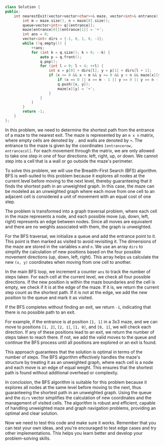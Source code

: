 ```cpp 
class Solution {
public:
    int nearestExit(vector<vector<char>>& maze, vector<int>& entrance) {
        int m = maze.size(), n = maze[0].size();
        queue<vector<int>> q{{entrance}};
        maze[entrance[0]][entrance[1]] = '+';
        int ans = 0;
        vector<int> dirs = {-1, 0, 1, 0, -1};
        while (!q.empty()) {
            ++ans;
            for (int k = q.size(); k > 0; --k) {
                auto p = q.front();
                q.pop();
                for (int l = 0; l < 4; ++l) {
                    int x = p[0] + dirs[l], y = p[1] + dirs[l + 1];
                    if (x >= 0 && x < m && y >= 0 && y < n && maze[x][y] == '.') {
                        if (x == 0 || x == m - 1 || y == 0 || y == n - 1) return ans;
                        q.push({x, y});
                        maze[x][y] = '+';
                    }
                }
            }
        }
        return -1;
    }
};
```

In this problem, we need to determine the shortest path from the entrance of a maze to the nearest exit. The maze is represented by an `m x n` matrix, where empty cells are denoted by `.` and walls are denoted by `+`. The entrance to the maze is given by the coordinates `[entrancerow, entrancecol]`. For each movement through the matrix, we are only allowed to take one step in one of four directions: left, right, up, or down. We cannot step into a cell that is a wall or go outside the maze's perimeter.

To solve this problem, we will use the Breadth-First Search (BFS) algorithm. BFS is well-suited to this problem because it explores all nodes at the current level before moving to the next level, thereby guaranteeing that it finds the shortest path in an unweighted graph. In this case, the maze can be modeled as an unweighted graph where each move from one cell to an adjacent cell is considered a unit of movement with an equal cost of one step.

The problem is transformed into a graph traversal problem, where each cell in the maze represents a node, and each possible move (up, down, left, right) represents an edge between nodes. Since all moves are equivalent and there are no weights associated with them, the graph is unweighted.

For the BFS traversal, we initialize a queue and add the entrance point to it. This point is then marked as visited to avoid revisiting it. The dimensions of the maze are stored in the variables `m` and `n`. We use an array `dirs` to simplify the calculation of new positions based on the four possible movement directions (up, down, left, right). This array helps us calculate the new `(x, y)` coordinates when moving from one cell to another.

In the main BFS loop, we increment a counter `ans` to track the number of steps taken. For each cell at the current level, we check all four possible directions. If the new position is within the maze boundaries and the cell is empty, we check if it is at the edge of the maze. If it is, we return the current step count as the shortest path. If it is not at the edge, we add the new position to the queue and mark it as visited.

If the BFS completes without finding an exit, we return `-1`, indicating that there is no possible path to an exit.

For example, if the entrance is at position `[1, 1]` in a 3x3 maze, and we can move to positions `[1, 2]`, `[2, 1]`, `[1, 0]`, and `[0, 1]`, we will check each direction. If any of these positions lead to an exit, we return the number of steps taken to reach there. If not, we add the valid moves to the queue and continue the BFS process until all positions are explored or an exit is found.

This approach guarantees that the solution is optimal in terms of the number of steps. The BFS algorithm effectively handles the maze's structure by treating it as an unweighted graph, where each cell is a node and each move is an edge of equal weight. This ensures that the shortest path is found without additional overhead or complexity.

In conclusion, the BFS algorithm is suitable for this problem because it explores all nodes at the same level before moving to the next, thus guaranteeing the shortest path in an unweighted graph. Using the queue and the `dirs` vector simplifies the calculation of new coordinates and the management of visited cells. The algorithm is robust and efficient, capable of handling unweighted maze and graph navigation problems, providing an optimal and clear solution.

Now we need to test this code and make sure it works. Remember that you can test your own ideas, and you're encouraged to test edge cases and try other implementations. This helps you learn better and develop your problem-solving skills.